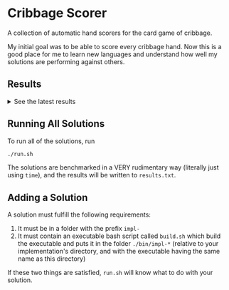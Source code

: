 # Cribbage Scorer
A collection of automatic hand scorers for the card game of cribbage.

My initial goal was to be able to score every cribbage hand. Now this is a good place for me to learn new languages and understand how well my solutions are performing against others.

## Results
<details>
  <summary>See the latest results</summary>

```
===========================================================================
impl-go

real	0m0.331s
user	0m0.000s
sys	0m0.015s

===========================================================================
impl-rust

real	0m3.057s
user	0m0.000s
sys	0m0.015s
```

### Conclusion
Rust is touted as being the paramount systems programming language. Granted I am not well versed with it, but I spent a _long_ time (much more than for the Go solution including all the optimization time) coming up with a solution that is 10x slower than the Go solution.

With that in mind, I personally think it's reasonable to say that Go's productivity increase is worth so much more than the correctness and performance that Rust guarantees. I'm sure there are cases where Go's garbage collector would get in the way, but this is not one of them. But, this is a sample size of 1 person and 1 problem. They are different hammers for different jobs, and in all reality should not be compared as they so often seem to be.

Things I ended up loving about Rust:
- `match` is incredibly powerful and packs a lot of expressiveness into very few lines of code
- Algebraic datatypes (Rust's `enum`) are incredible (especially paired with `match`)
- Writing Rust _forces_ you to know about your memory (is it on the stack or the heap? what owns this memory?). I think it's a good thing for all programmers to think about, rather than just allocating without understanding what's really going on.
- `cargo` seems to have a better story for dependency management than gomod does
    
</details>


## Running All Solutions
To run all of the solutions, run
```bash
./run.sh
```
The solutions are benchmarked in a VERY rudimentary way (literally just using `time`), and the results will be written to `results.txt`.

## Adding a Solution
A solution must fulfill the following requirements:
1. It must be in a folder with the prefix `impl-`
1. It must contain an executable bash script called `build.sh` which build the executable and puts it in the folder `./bin/impl-*` (relative to your implementation's directory, and with the executable having the same name as this directory)

If these two things are satisfied, `run.sh` will know what to do with your solution.

